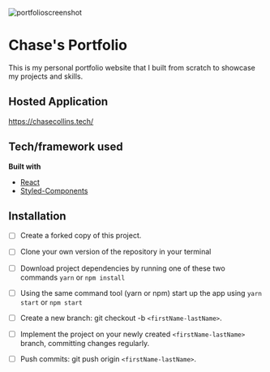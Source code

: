 ![portfolioscreenshot](https://lh3.googleusercontent.com/_nDXQO9YvN1HSe0y7lqUQlv8TZJ-ZkBcXtueRFPbN1BhCbFkx4RmzSBtQryLVYicmMFu4RD49e84prauK8f1awv2cfV3t6k7ynJjMph5qv7-UF14xhqadIv1euZD1Wg_oYccBW3ykgEAoJg0bx3K_2wdbIXcRs79pe5ixP47hQCafaKgWVCVejigjZcP9Gn6Eir5rHYfRzDK7x_Js7ed4m5nVJytghN3Yvxy_FrXTH3HXWpjRt_g5ynKevrOUu9UJS0haE0Qt9OtpBp_pox4oC9yORmTlj-F45JFfIoLZhhvX-r7gXkYAkACDLeq5OkT440d2Z-JPZDeqZpsOgFS4EGbHTZA-TR6iE6wDvts2HOy4YSpMSfZ00pkLDZuyoNpJiQVuKQMQTyXrsY-naiXU5p97PbJk9Zl5ioRPlaqc25JYzZ6WOd7mUBY4vmL3-3qrCc873LEwgK8Ohtzi10wwHxUg591-cGjZX0pwXX8RYXdW9EfvJdQwaQtAc1xsu97t1C16LuCAuasjfi6HQC8GBa4tkHNE5HpMEOkdOAyo1UN1onG_7eQ5xoNKD9W0oroJcVjCAn05w4T3_pRBAzvHwnD1Wvt00DO49LGWG2fwW3RvzBBqtqaQ-LOjEwtrMOu_ZejDe8HUZ9koGJqOZ_zqsQCvA-YYZ5taIt1CmX0CvUuIsevgPiJE1yY7ugf=w1107-h692-no?authuser=0)

# Chase's Portfolio
This is my personal portfolio website that I built from scratch to showcase my projects and skills. 

## Hosted Application
https://chasecollins.tech/

## Tech/framework used
<b>Built with</b>
- [React](https://reactjs.org/)
- [Styled-Components](https://styled-components.com/)

## Installation
- [ ] Create a forked copy of this project.
- [ ] Clone your own version of the repository in your terminal
- [ ] Download project dependencies by running one of these two commands `yarn` or `npm install`
- [ ] Using the same command tool (yarn or npm) start up the app using `yarn start` or `npm start`
- [ ] Create a new branch: git checkout -b `<firstName-lastName>`.
- [ ] Implement the project on your newly created `<firstName-lastName>` branch, committing changes regularly.
- [ ] Push commits: git push origin `<firstName-lastName>`.


